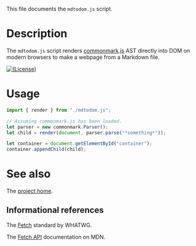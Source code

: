 This file documents the `mdtodom.js` script.

# Description

The `mdtodom.js` script renders [commonmark.js] AST directly into DOM on
modern browsers to make a webpage from a Markdown file.

[![(License)](https://img.shields.io/badge/license-MIT-blue.svg)][MIT]

[commonmark.js]: https://github.com/commonmark/commonmark.js

[MIT]: https://opensource.org/licenses/MIT

# Usage

```javascript
import { render } from "./mdtodom.js";

// Assuming commonmark.js has been loaded.
let parser = new commonmark.Parser();
let child = render(document, parser.parse("*something*"));

let container = document.getElementById("container");
container.appendChild(child);
```

# See also

The [project home](https://vx68k.bitbucket.io/mdtodom.js/).

## Informational references

The [Fetch](https://fetch.spec.whatwg.org/) standard by WHATWG.

The [Fetch API](https://developer.mozilla.org/en-US/docs/Web/API/Fetch_API)
documentation on MDN.
